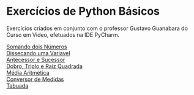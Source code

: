 # Exercícios de Python Básicos

Exercícios criados em conjunto com o professor Gustavo Guanabara do Curso em Video, efetuados na IDE PyCharm.

<a href="https://github.com/jerrayner/CursoemVideoPY/blob/main/aula006.py">Somando dois Números</a><br>
<a href="https://github.com/jerrayner/CursoemVideoPY/blob/main/ex004.py">Dissecando uma Variavel</a><br>
<a href="https://github.com/jerrayner/CursoemVideoPY/blob/main/ex005.py">Antecessor e Sucessor</a><br>
<a href="https://github.com/jerrayner/CursoemVideoPY/blob/main/ex006.py">Dobro, Triplo e Raiz Quadrada</a><br>
<a href="https://github.com/jerrayner/CursoemVideoPY/blob/main/ex007.py">Média Aritmética</a><br>
<a href="https://github.com/jerrayner/CursoemVideoPY/blob/main/ex008.py">Conversor de Medidas</a><br>
<a href="https://github.com/jerrayner/CursoemVideoPY/blob/main/ex009.py">Tabuada</a><br>


